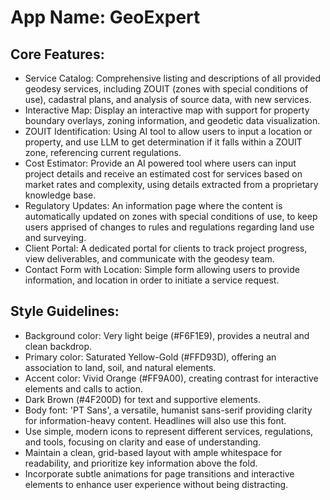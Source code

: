 # **App Name**: GeoExpert

## Core Features:

- Service Catalog: Comprehensive listing and descriptions of all provided geodesy services, including ZOUIT (zones with special conditions of use), cadastral plans, and analysis of source data, with new services.
- Interactive Map: Display an interactive map with support for property boundary overlays, zoning information, and geodetic data visualization.
- ZOUIT Identification: Using AI tool to allow users to input a location or property, and use LLM to get determination if it falls within a ZOUIT zone, referencing current regulations.
- Cost Estimator: Provide an AI powered tool where users can input project details and receive an estimated cost for services based on market rates and complexity, using details extracted from a proprietary knowledge base.
- Regulatory Updates: An information page where the content is automatically updated on zones with special conditions of use, to keep users apprised of changes to rules and regulations regarding land use and surveying.
- Client Portal: A dedicated portal for clients to track project progress, view deliverables, and communicate with the geodesy team.
- Contact Form with Location: Simple form allowing users to provide information, and location in order to initiate a service request.

## Style Guidelines:

- Background color: Very light beige (#F6F1E9), provides a neutral and clean backdrop.
- Primary color: Saturated Yellow-Gold (#FFD93D), offering an association to land, soil, and natural elements.
- Accent color: Vivid Orange (#FF9A00), creating contrast for interactive elements and calls to action.
- Dark Brown (#4F200D) for text and supportive elements.
- Body font: 'PT Sans', a versatile, humanist sans-serif providing clarity for information-heavy content. Headlines will also use this font.
- Use simple, modern icons to represent different services, regulations, and tools, focusing on clarity and ease of understanding.
- Maintain a clean, grid-based layout with ample whitespace for readability, and prioritize key information above the fold.
- Incorporate subtle animations for page transitions and interactive elements to enhance user experience without being distracting.